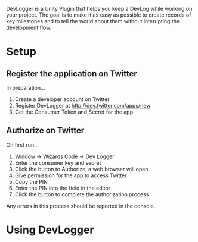DevLogger is a Unity Plugin that helps you keep a DevLog while working on your project. The goal is to make it as easy as possible to create records of key milestones and to tell the world about them without interupting the development flow.

# Setup

## Register the application on Twitter

In preparation...

  1. Create a developer account on Twitter
  2. Register DevLogger at http://dev.twitter.com/apps/new
  3. Get the Consumer Token and Secret for the app

## Authorize on Twitter

On first run...

  1. Window -> Wizards Code -> Dev Logger
  2. Enter the consumer key and secret
  3. Click the button to Authorize, a web browser will open
  4. Give permission for the app to access Twitter
  5. Copy the PIN
  6. Enter the PIN into the field in the editor
  7. Click the button to complete the authorization process

Any errors in this process should be reported in the console.

# Using DevLogger

